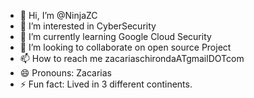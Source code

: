 - 👋 Hi, I’m @NinjaZC
- 👀 I’m interested in CyberSecurity
- 🌱 I’m currently learning Google Cloud Security
- 💞️ I’m looking to collaborate on open source Project
- 📫 How to reach me zacariaschirondaATgmailDOTcom
- 😄 Pronouns: Zacarias
- ⚡ Fun fact: Lived in 3 different continents.

<!---
NinjaZC/NinjaZC is a ✨ special ✨ repository because its `README.md` (this file) appears on your GitHub profile.
You can click the Preview link to take a look at your changes.
--->

